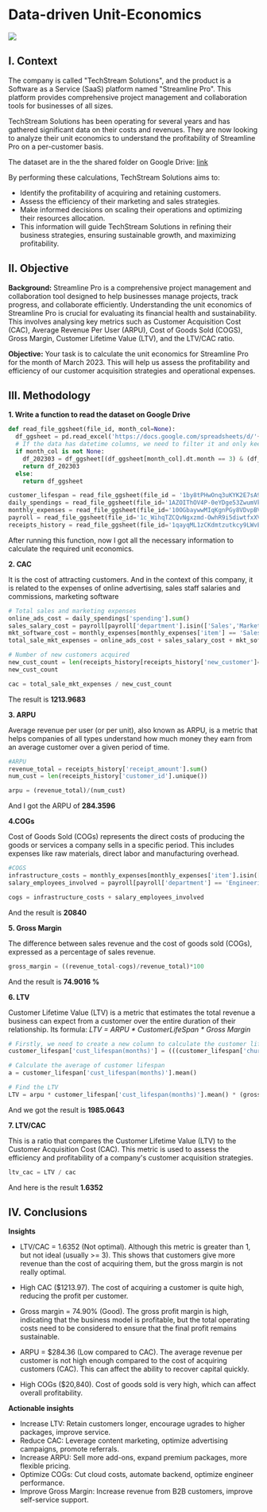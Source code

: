 # Data-driven Unit-Economics
![](https://encrypted-tbn0.gstatic.com/images?q=tbn:ANd9GcTLGn3uOCKBul_hYG0_rOUBI3RrZwNJebfl_Q&s)
## I. Context
The company is called "TechStream Solutions", and the product is a Software as a Service (SaaS) platform named "Streamline Pro". This platform provides comprehensive project management and collaboration tools for businesses of all sizes.

TechStream Solutions has been operating for several years and has gathered significant data on their costs and revenues. They are now looking to analyze their unit economics to understand the profitability of Streamline Pro on a per-customer basis.

The dataset are in the the shared folder on Google Drive: [link](https://drive.google.com/drive/folders/1qhOW9Y2orRXuzbX-kXEmuJ7TMQiRs2Uv?usp=drive_link)

By performing these calculations, TechStream Solutions aims to:
  - Identify the profitability of acquiring and retaining customers.
  - Assess the efficiency of their marketing and sales strategies.
  - Make informed decisions on scaling their operations and optimizing their resources allocation.
  - This information will guide TechStream Solutions in refining their business strategies, ensuring sustainable growth, and maximizing profitability.
    
## II. Objective
**Background:** Streamline Pro is a comprehensive project management and collaboration tool designed to help businesses manage projects, track progress, and collaborate efficiently. Understanding the unit economics of Streamline Pro is crucial for evaluating its financial health and sustainability. This involves analysing key metrics such as Customer Acquisition Cost (CAC), Average Revenue Per User (ARPU), Cost of Goods Sold (COGS), Gross Margin, Customer Lifetime Value (LTV), and the LTV/CAC ratio.

**Objective:** Your task is to calculate the unit economics for Streamline Pro for the month of March 2023. This will help us assess the profitability and efficiency of our customer acquisition strategies and operational expenses.

## III. Methodology
**1. Write a function to read the dataset on Google Drive**
```python
def read_file_ggsheet(file_id, month_col=None):
  df_ggsheet = pd.read_excel('https://docs.google.com/spreadsheets/d/'+ file_id + '/export?format=xlsx')
  # If the data has datetime columns, we need to filter it and only keep the data for March 2023
  if month_col is not None:
    df_202303 = df_ggsheet[(df_ggsheet[month_col].dt.month == 3) & (df_ggsheet[month_col].dt.year == 2023)]
    return df_202303
  else:
    return df_ggsheet
```
```python
customer_lifespan = read_file_ggsheet(file_id = '1by8tPHwOnq3uKYK2E7sA9VBUYoPM4p1Rnrm_Ss9cyHI')
daily_spendings = read_file_ggsheet(file_id='1AZOIThOV4P-0eYDge53ZwumVkfkHoYPWxst3k3Bv87c', month_col='date')
monthly_expenses = read_file_ggsheet(file_id='10OGbaywwMIqKgnPGy8VDvpBVtjyqln47iYa2lFhI9Mw', month_col='month')
payroll = read_file_ggsheet(file_id='1c_WihqTZCQvNgxzmd-OwhR9i5diwtfxXVLyMn8R-Lp4', month_col='month')
receipts_history = read_file_ggsheet(file_id='1qayqML1zCKdmtzutkcy9LWvE6xFRm6TGBEVkHHJKIuE', month_col='date')
```
After running this function, now I got all the necessary information to calculate the required unit economics.

**2. CAC**

It is the cost of attracting customers. And in the context of this company, it is related to the expenses of online advertising, sales staff salaries and commissions, marketing software
```python
# Total sales and marketing expenses
online_ads_cost = daily_spendings['spending'].sum() 
sales_salary_cost = payroll[payroll['department'].isin(['Sales','Marketing'])]['paid'].sum()
mkt_software_cost = monthly_expenses[monthly_expenses['item'] == 'Salesforce']['amount'].sum()
total_sale_mkt_expenses = online_ads_cost + sales_salary_cost + mkt_software_cost

# Number of new customers acquired
new_cust_count = len(receipts_history[receipts_history['new_customer']==1]['customer_id'])
new_cust_count
```
```python
cac = total_sale_mkt_expenses / new_cust_count
```
The result is **1213.9683**

**3. ARPU**

Average revenue per user (or per unit), also known as ARPU, is a metric that helps companies of all types understand how much money they earn from an average customer over a given period of time.
```python
#ARPU
revenue_total = receipts_history['receipt_amount'].sum()
num_cust = len(receipts_history['customer_id'].unique())

arpu = (revenue_total)/(num_cust)
```
And I got the ARPU of **284.3596**

**4.COGs**

Cost of Goods Sold (COGs) represents the direct costs of producing the goods or services a company sells in a specific period. This includes expenses like raw materials, direct labor and manufacturing overhead.
```python
#COGS
infrastructure_costs = monthly_expenses[monthly_expenses['item'].isin(['AWS Hosting','Google Cloud Storage','Atlassian Jira','Slack','Zoom'])]['amount'].sum()
salary_employees_involved = payroll[payroll['department'] == 'Engineering']['paid'].sum()

cogs = infrastructure_costs + salary_employees_involved
```
And the result is **20840**

**5. Gross Margin**

The difference between sales revenue and the cost of goods sold (COGs), expressed as a percentage of sales revenue.
```python
gross_margin = ((revenue_total-cogs)/revenue_total)*100
```
And the result is **74.9016 %**

**6. LTV**

Customer Lifetime Value (LTV) is a metric that estimates the total revenue a business can expect from a customer over the entire duration of their relationship.
Its formula: *LTV = ARPU * CustomerLifeSpan * Gross Margin*
```python
# Firstly, we need to create a new column to calculate the customer lifespan
customer_lifespan['cust_lifespan(months)'] = (((customer_lifespan['churn_date'] - customer_lifespan['start_date']).dt.days )/30).astype('int')

# Calculate the average of customer lifespan
a = customer_lifespan['cust_lifespan(months)'].mean()

# Find the LTV
LTV = arpu * customer_lifespan['cust_lifespan(months)'].mean() * (gross_margin/100)
```
And we got the result is **1985.0643**

**7. LTV/CAC**

This is a ratio that compares the Customer Lifetime Value (LTV) to the Customer Acquisition Cost (CAC). This metric is used to assess the efficiency and profitability of a company's customer acquisition strategies.
```python
ltv_cac = LTV / cac
```
And here is the result **1.6352**

## IV. Conclusions
**Insights**
- LTV/CAC = 1.6352 (Not optimal). Although this metric is greater than 1, but not ideal (usually >= 3). This shows that customers give more revenue than the cost of acquiring them, but the gross margin is not really optimal.

- High CAC ($1213.97). The cost of acquiring a customer is quite high, reducing the profit per customer.

- Gross margin = 74.90% (Good). The gross profit margin is high, indicating that the business model is profitable, but the total operating costs need to be considered to ensure that the final profit remains sustainable.

- ARPU = $284.36 (Low compared to CAC). The average revenue per customer is not high enough compared to the cost of acquiring customers (CAC). This can affect the ability to recover capital quickly.

- High COGs ($20,840). Cost of goods sold is very high, which can affect overall profitability.

**Actionable insights**
- Increase LTV: Retain customers longer, encourage ugrades to higher packages, improve service.
- Reduce CAC: Leverage content marketing, optimize advertising campaigns, promote referrals.
- Increase ARPU: Sell more add-ons, expand premium packages, more flexible pricing.
- Optimize COGs: Cut cloud costs, automate backend, optimize engineer performance.
- Improve Gross Margin: Increase revenue from B2B customers, improve self-service support.


